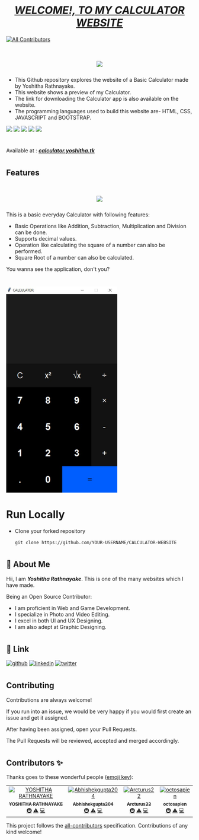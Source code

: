 # <div align="center"><a href="https://calculator.yoshitha.tk/"><b><i>WELCOME!, TO MY CALCULATOR WEBSITE</i></b></a></div>
<!-- ALL-CONTRIBUTORS-BADGE:START - Do not remove or modify this section -->
[![All Contributors](https://img.shields.io/badge/all_contributors-4-orange.svg?style=flat-square)](#contributors-)
<!-- ALL-CONTRIBUTORS-BADGE:END -->

# <div align="center"><img src="https://raw.githubusercontent.com/YoshithaRathnayake/NEW-YOSHITHA-WEBSITE/main/assets/img/Yoshitha%20Rathnayake%201.png" width="300px"></div>

- This Github repository explores the website of a Basic Calculator made by Yoshitha Rathnayake.
- This website shows a preview of my Calculator. 
- The link for downloading the Calculator app is also available on the website.
- The programming languages used to build this website are- HTML, CSS, JAVASCRIPT and BOOTSTRAP.

<a href="https://www.w3schools.com/html/"><img src="https://img.icons8.com/color/48/000000/html-5--v1.png"/><a> 
<a href="https://www.w3schools.com/css/"><img src="https://img.icons8.com/color/48/000000/css3.png"/><a> <a href="https://www.w3schools.com/js/"><img src= "https://img.icons8.com/color/48/javascript.png"/><a> 
<a href="https://www.w3schools.com/bootstrap/"><img src="https://img.icons8.com/color/48/000000/bootstrap.png"/><a> <a href="https://www.tutorialspoint.com/yaml/index.htm"><img width="44px" top="0" src="https://upload.wikimedia.org/wikipedia/commons/5/5a/Official_YAML_Logo.svg"/><a>
#
Available at : <b><i>[calculator.yoshitha.tk](https://calculator.yoshitha.tk/)</i></b>


#
## Features
# <div align="center"><img src="https://user-images.githubusercontent.com/97246670/197598526-18f0a2a2-0bbc-4f8e-aeb3-fde33b1cb8f0.png" width="300px"></div>
This is a basic everyday Calculator with following features:
- Basic Operations like Addition, Subtraction, Multiplication and Division can be done.
- Supports decimal values.
- Operation like calculating the square of a number can also be performed.
- Square Root of a number can also be calculated.

<div>
<p>You wanna see the application, don't you?</p>
  
#
  
<img src="assets\img\Calculator_Img.jpg" width="300px">
</div>

#
# Run Locally
- Clone your forked repository

  ```
  git clone https://github.com/YOUR-USERNAME/CALCULATOR-WEBSITE
  ```

#
## 🚀 About Me
Hii, I am _**Yoshitha Rathnayake**_. This is one of 
the many websites which I have made.
 
Being an Open Source Contributor:
- I am proficient in Web and Game Development.
- I specialize in Photo and Video Editing.
- I excel in both UI and UX Designing. 
- I am also adept at Graphic Designing.


#
## 🔗 Link
[![github](https://img.shields.io/badge/GitHub-100000?style=for-the-badge&logo=github&logoColor=white)](https://github.com/YoshithaRathnayake)
[![linkedin](https://img.shields.io/badge/GitLab-330F63?style=for-the-badge&logo=gitlab&logoColor=white)](https://gitlab.com/YoshithaRathnayake)
[![twitter](https://img.shields.io/badge/twitter-1DA1F2?style=for-the-badge&logo=twitter&logoColor=white)](https://twitter.com/Yoshitha2008)



#
## Contributing

Contributions are always welcome!

If you run into an issue, we would be very happy if you would first create an issue and get it assigned.

After having been assigned, open your Pull Requests.

The Pull Requests will be reviewed, accepted and merged accordingly.





#
## Contributors ✨

Thanks goes to these wonderful people ([emoji key](https://allcontributors.org/docs/en/emoji-key)):

<!-- ALL-CONTRIBUTORS-LIST:START - Do not remove or modify this section -->
<!-- prettier-ignore-start -->
<!-- markdownlint-disable -->
<table>
  <tbody>
    <tr>
      <td align="center"><a href="https://github.com/YoshithaRathnayake"><img src="https://avatars.githubusercontent.com/u/97069900?v=4?s=100" width="100px;" alt="YOSHITHA RATHNAYAKE"/><br /><sub><b>YOSHITHA RATHNAYAKE</b></sub></a><br /><a href="#infra-YoshithaRathnayake" title="Infrastructure (Hosting, Build-Tools, etc)">🚇</a> <a href="https://github.com/YoshithaRathnayake/CALCULATOR-WEBSITE/commits?author=YoshithaRathnayake" title="Tests">⚠️</a> <a href="https://github.com/YoshithaRathnayake/CALCULATOR-WEBSITE/commits?author=YoshithaRathnayake" title="Code">💻</a></td>
      <td align="center"><a href="https://github.com/Abhishekgupta204"><img src="https://avatars.githubusercontent.com/u/116148980?v=4?s=100" width="100px;" alt="Abhishekgupta204"/><br /><sub><b>Abhishekgupta204</b></sub></a><br /><a href="#infra-Abhishekgupta204" title="Infrastructure (Hosting, Build-Tools, etc)">🚇</a> <a href="https://github.com/YoshithaRathnayake/CALCULATOR-WEBSITE/commits?author=Abhishekgupta204" title="Tests">⚠️</a> <a href="https://github.com/YoshithaRathnayake/CALCULATOR-WEBSITE/commits?author=Abhishekgupta204" title="Code">💻</a></td>
      <td align="center"><a href="https://github.com/Arcturus22"><img src="https://avatars.githubusercontent.com/u/99889376?v=4?s=100" width="100px;" alt="Arcturus22"/><br /><sub><b>Arcturus22</b></sub></a><br /><a href="#infra-Arcturus22" title="Infrastructure (Hosting, Build-Tools, etc)">🚇</a> <a href="https://github.com/YoshithaRathnayake/CALCULATOR-WEBSITE/commits?author=Arcturus22" title="Tests">⚠️</a> <a href="https://github.com/YoshithaRathnayake/CALCULATOR-WEBSITE/commits?author=Arcturus22" title="Code">💻</a></td>
      <td align="center"><a href="https://github.com/octosapien"><img src="https://avatars.githubusercontent.com/u/114580332?v=4?s=100" width="100px;" alt="octosapien"/><br /><sub><b>octosapien</b></sub></a><br /><a href="#infra-octosapien" title="Infrastructure (Hosting, Build-Tools, etc)">🚇</a> <a href="https://github.com/YoshithaRathnayake/CALCULATOR-WEBSITE/commits?author=octosapien" title="Tests">⚠️</a> <a href="https://github.com/YoshithaRathnayake/CALCULATOR-WEBSITE/commits?author=octosapien" title="Code">💻</a></td>
    </tr>
  </tbody>
</table>

<!-- markdownlint-restore -->
<!-- prettier-ignore-end -->

<!-- ALL-CONTRIBUTORS-LIST:END -->

This project follows the [all-contributors](https://github.com/all-contributors/all-contributors) specification. Contributions of any kind welcome!
